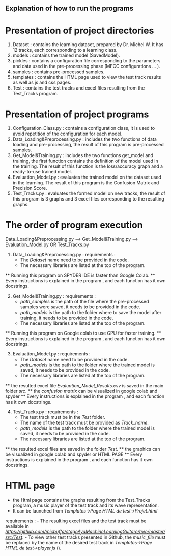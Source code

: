  ## Explanation of how to run the programs 
 # Presentation of project directories
1. Dataset : contains the learning dataset, prepared by Dr. Michel W. It has 12 tracks, each corresponding to a learning class.
2. models : contains the trained model (SavedModel).
3. pickles : contains a configuration file corresponding to the parameters and data used in the pre-processing phase (MFCC configurations ... ).
4. samples : contains pre-processed samples.
5. templates : contains the HTML page used to view the test track results as well as js and css pages.
6. Test : contains the test tracks and excel files resulting from the Test_Tracks program.



 # Presentation of project programs
 1. Configuration_Class.py : contains a configuration class, it is used to avoid repetition of the configuration for each model.
 2. Data_Loading&Preprocessing.py : includes the two functions of data loading and pre-processing, the result of this program is pre-processed samples.
 3. Get_Model&Training.py : includes the two functions get_model and training, the first function contains the definition of the model used in the training. The result of this function is the loss/accuracy graph and a ready-to-use trained model. 
 4. Evaluation_Model.py : evaluates the trained model on the dataset used in the learning. The result of this program is the Confusion Matrix and Precision Score.
 5. Test_Tracks.py : evaluates the formed model on new tracks, the result of this program is 3 graphs and 3 excel files corresponding to the resulting graphs.


# The order of program execution
Data_Loading&Preprocessing.py --> Get_Model&Training.py --> Evaluation_Model.py OR Test_Tracks.py

1. Data_Loading&Preprocessing.py : 
 requirements : 
    - The *Dataset* name need to be provided in the code.
    - The necessary libraries are listed at the top of the program.

** Running this program on SPYDER IDE is faster than Google Colab.
** Every instructions is explained in the program , and each function has it own docstrings.


2. Get_Model&Training.py : 
 requirements : 
    - *path_samples* is the path of the file where the pre-processed samples were saved, it needs to be provided in the code.
    - *path_models*  is the path to the folder where to save the model after training, it needs to be provided in the code.
    - The necessary libraries are listed at the top of the program.

** Running this program on Google colab to use GPU for faster training.
** Every instructions is explained in the program , and each function has it own docstrings.


3. Evaluation_Model.py : 
requirements : 
    - The *Dataset* name need to be provided in the code. 
    - *path_models* is the path to the folder where the trained model is saved, it needs to be provided in the code.
    - The necessary libraries are listed at the top of the program.

** the resulted excel file *Evaluation_Model_Results.csv* is saved in the main folder *src*.
** the *confusion matrix* can be visualized in google colab and spyder
** Every instructions is explained in the program , and each function has it own docstrings.


4. Test_Tracks.py : 
requirements : 
    - The test track must be in the *Test* folder.
    - The name of the test track must be provided as *Track_name*.
    - *path_models* is the path to the folder where the trained model is saved, it needs to be provided in the code.
    - The necessary libraries are listed at the top of the program.
    
** the resulted excel files are saved in the folder *Test*.
** the graphics can be visualized in google colab and spyder or HTML PAGE
** Every instructions is explained in the program , and each function has it own docstrings.



# HTML page
- the Html page contains the graphs resulting from the Test_Tracks program, a music player of the test track and its wave representation.
- It can be launched from  *Templates->Page HTML de test->Projet.html*

requirements : 
    - The resulting excel files and the test track must be available in *https://github.com/micbuffa/stageAyaMachineLearningGuitare/tree/master/src/Test*.
    - To view other test tracks presented in Github, the *music_file* must be replaced by the name of the desired test track in *Templates->Page HTML de test->player.js* (). 
    